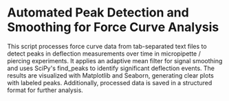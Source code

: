 # Automated Peak Detection and Smoothing for Force Curve Analysis

This script processes force curve data from tab-separated text files to detect peaks in deflection measurements over time in micropipette / piercing experiments. It applies an adaptive mean filter for signal smoothing and uses SciPy's find_peaks to identify significant deflection events. The results are visualized with Matplotlib and Seaborn, generating clear plots with labeled peaks. Additionally, processed data is saved in a structured format for further analysis.
